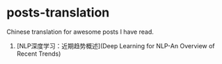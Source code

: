 # posts-translation
Chinese translation for awesome posts I have read.

1. [NLP深度学习：近期趋势概述](Deep Learning for NLP-An Overview of Recent Trends)